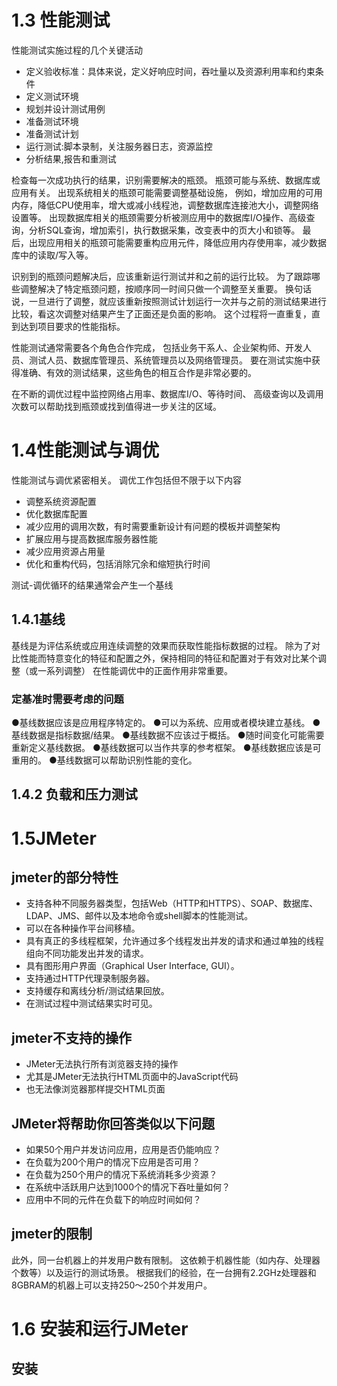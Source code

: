 # 1.3 性能测试
性能测试实施过程的几个关键活动
* 定义验收标准：具体来说，定义好响应时间，吞吐量以及资源利用率和约束条件
* 定义测试环境
* 规划并设计测试用例
* 准备测试环境
* 准备测试计划
* 运行测试:脚本录制，关注服务器日志，资源监控
* 分析结果,报告和重测试

检查每一次成功执行的结果，识别需要解决的瓶颈。
瓶颈可能与系统、数据库或应用有关。
出现系统相关的瓶颈可能需要调整基础设施，
例如，增加应用的可用内存，降低CPU使用率，增大或减小线程池，调整数据库连接池大小，调整网络设置等。
出现数据库相关的瓶颈需要分析被测应用中的数据库I/O操作、高级查询，分析SQL查询，增加索引，执行数据采集，改变表中的页大小和锁等。
最后，出现应用相关的瓶颈可能需要重构应用元件，降低应用内存使用率，减少数据库中的读取/写入等。

识别到的瓶颈问题解决后，应该重新运行测试并和之前的运行比较。
为了跟踪哪些调整解决了特定瓶颈问题，按顺序同一时间只做一个调整至关重要。
换句话说，一旦进行了调整，就应该重新按照测试计划运行一次并与之前的测试结果进行比较，看这次调整对结果产生了正面还是负面的影响。
这个过程将一直重复，直到达到项目要求的性能指标。


性能测试通常需要各个角色合作完成，
包括业务干系人、企业架构师、开发人员、测试人员、数据库管理员、系统管理员以及网络管理员。
要在测试实施中获得准确、有效的测试结果，这些角色的相互合作是非常必要的。

在不断的调优过程中监控网络占用率、数据库I/O、等待时间、
高级查询以及调用次数可以帮助找到瓶颈或找到值得进一步关注的区域。

# 1.4性能测试与调优
性能测试与调优紧密相关。
调优工作包括但不限于以下内容
* 调整系统资源配置
* 优化数据库配置
* 减少应用的调用次数，有时需要重新设计有问题的模板并调整架构
* 扩展应用与提高数据库服务器性能
* 减少应用资源占用量
* 优化和重构代码，包括消除冗余和缩短执行时间

测试-调优循环的结果通常会产生一个基线

## 1.4.1基线
基线是为评估系统或应用连续调整的效果而获取性能指标数据的过程。
除为了对比性能而特意变化的特征和配置之外，保持相同的特征和配置对于有效对比某个调整（或一系列调整）
在性能调优中的正面作用非常重要。

### 定基准时需要考虑的问题
●基线数据应该是应用程序特定的。
●可以为系统、应用或者模块建立基线。
●基线数据是指标数据/结果。
●基线数据不应该过于概括。
●随时间变化可能需要重新定义基线数据。
●基线数据可以当作共享的参考框架。
●基线数据应该是可重用的。
●基线数据可以帮助识别性能的变化。

## 1.4.2 负载和压力测试

# 1.5JMeter
## jmeter的部分特性
* 支持各种不同服务器类型，包括Web（HTTP和HTTPS）、SOAP、数据库、LDAP、JMS、邮件以及本地命令或shell脚本的性能测试。
* 可以在各种操作平台间移植。
* 具有真正的多线程框架，允许通过多个线程发出并发的请求和通过单独的线程组向不同功能发出并发的请求。 
* 具有图形用户界面（Graphical User Interface, GUI）。
* 支持通过HTTP代理录制服务器。
* 支持缓存和离线分析/测试结果回放。
* 在测试过程中测试结果实时可见。

## jmeter不支持的操作
* JMeter无法执行所有浏览器支持的操作
* 尤其是JMeter无法执行HTML页面中的JavaScript代码
* 也无法像浏览器那样提交HTML页面

## JMeter将帮助你回答类似以下问题
* 如果50个用户并发访问应用，应用是否仍能响应？
* 在负载为200个用户的情况下应用是否可用？
* 在负载为250个用户的情况下系统消耗多少资源？
* 在系统中活跃用户达到1000个的情况下吞吐量如何？
* 应用中不同的元件在负载下的响应时间如何？

## jmeter的限制
此外，同一台机器上的并发用户数有限制。
这依赖于机器性能（如内存、处理器个数等）以及运行的测试场景。
根据我们的经验，在一台拥有2.2GHz处理器和8GBRAM的机器上可以支持250～250个并发用户。

# 1.6 安装和运行JMeter
## 安装


